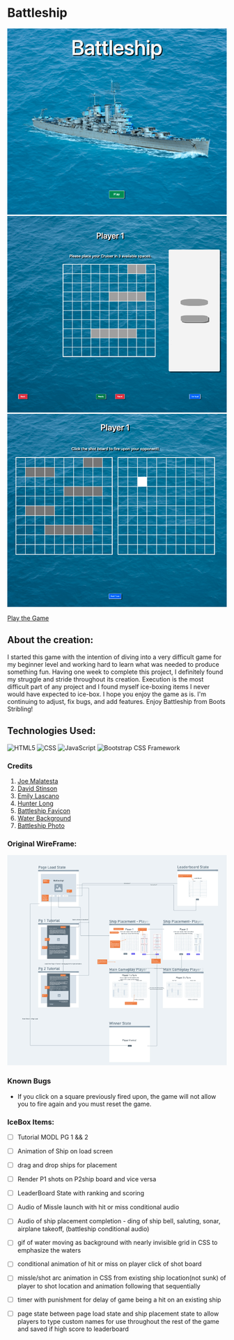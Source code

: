 # Battleship
![LoadPage](/assets/load-state.png)
![ShipPlacement](/assets/Ship-Placement.png)
![Combat](/assets/Gameplay.png)

[Play the Game](https://bootsstribling.github.io/Battleship/)

## About the creation: 
I started this game with the intention of diving into a very difficult game for my beginner level and working hard to learn what was needed to produce something fun. Having one week to complete this project, I definitely found my struggle and stride throughout its creation. Execution is the most difficult part of any project and I found myself ice-boxing items I never would have expected to ice-box. I hope you enjoy the game as is. I'm continuing to adjust, fix bugs, and add features. Enjoy Battleship from Boots Stribling!

## Technologies Used:
![HTML5](https://img.shields.io/badge/%20-HTML5-red)
![CSS](https://img.shields.io/badge/%20-CSS-blue)
![JavaScript](https://img.shields.io/badge/%20-JavaScript-yellow)
![Bootstrap CSS Framework](https://img.shields.io/badge/%20-Bootstrap%20CSS-blueviolet)

### Credits
1. [Joe Malatesta](https://github.com/JoeMalatesta)
2. [David Stinson](https://github.com/DavidStinson)
3. [Emily Lascano](https://github.com/e-lascano2021)
4. [Hunter Long](https://github.com/whlong1)
5. [Battleship Favicon](https://www.vectorstock.com/royalty-free-vector/battleship-team-logo-vector-38208431)
6. [Water Background](https://unsplash.com/photos/qEswHvOmi1c)
7. [Battleship Photo](https://www.wowsbuilds.com/ships/alaska)

### Original WireFrame: 

![OG Wireframe](assets/OG-Wireframe)


### Known Bugs

- If you click on a square previously fired upon, the game will not allow you to fire again and you must reset the game.


### IceBox Items:
- [ ] Tutorial MODL PG 1 && 2

- [ ] Animation of Ship on load screen
  
- [ ] drag and drop ships for placement 
  
- [ ] Render P1 shots on P2ship board and vice versa 

- [ ] LeaderBoard State with ranking and scoring

- [ ] Audio of Missle launch with hit or miss conditional audio

- [ ] Audio of ship placement completion - ding of ship bell, saluting, sonar, airplane takeoff, (battleship conditional audio)

- [ ] gif of water moving as background with nearly invisible grid in CSS to emphasize the waters

- [ ] conditional animation of hit or miss on player click of shot board

- [ ] missle/shot arc animation in CSS from existing ship location(not sunk) of player to shot location and animation following that sequentially

- [ ]  timer with punishment for delay of game being a hit on an existing ship

- [ ]   page state between page load state and ship placement state to allow players to type custom names for use throughout the rest of the game and saved if high score to leaderboard